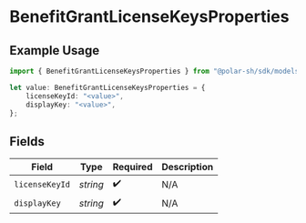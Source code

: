 # BenefitGrantLicenseKeysProperties

## Example Usage

```typescript
import { BenefitGrantLicenseKeysProperties } from "@polar-sh/sdk/models/components";

let value: BenefitGrantLicenseKeysProperties = {
    licenseKeyId: "<value>",
    displayKey: "<value>",
};
```

## Fields

| Field              | Type               | Required           | Description        |
| ------------------ | ------------------ | ------------------ | ------------------ |
| `licenseKeyId`     | *string*           | :heavy_check_mark: | N/A                |
| `displayKey`       | *string*           | :heavy_check_mark: | N/A                |